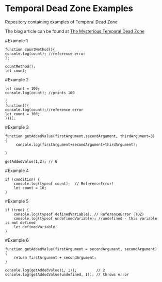 # Temporal Dead Zone Examples
Repository containing examples of Temporal Dead Zone 

The blog article can be found at <a href=http://tsshriram.com/2016/01/19/the-mysterious-temporal-dead-zone/>The Mysterious Temporal Dead Zone</a>

#Example 1

```
function countMethod(){
console.log(count); //reference error
};

countMethod();
let count;
```

#Example 2

```
let count = 100;
console.log(count); //prints 100

(
function(){
console.log(count);//reference error
let count = 100;
})();
```

#Example 3

```
function getAddedValue(firstArgument,secondArgument, thirdArgument=3) {
     console.log(firstArgument+secondArgument+thirdArgument);

}

getAddedValue(1,2); // 6
```

#Example 4

```
if (condition) {
    console.log(typeof count);  // ReferenceError!
    let count = 10;
}
```

#Example 5

```
if (true) {
    console.log(typeof definedVariable); // ReferenceError (TDZ)
    console.log(typeof undefinedVariable); //undefined - this variable is not defined
    let definedVariable;
}
```

#Example 6

```
function getAddedValue(firstArgument = secondArgument, secondArgument) {
    return firstArgument + secondArgument;
}

console.log(getAddedValue(1, 1));         // 2
console.log(getAddedValue(undefined, 1)); // throws error
```
